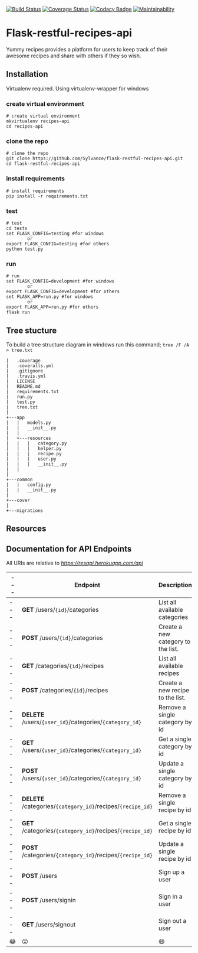 [![Build Status](https://travis-ci.org/Sylvance/flask-restful-recipes-api.svg?branch=master)](https://travis-ci.org/Sylvance/flask-restful-recipes-api)
[![Coverage Status](https://coveralls.io/repos/github/Sylvance/flask-restful-recipes-api/badge.svg?branch=develop)](https://coveralls.io/github/Sylvance/flask-restful-recipes-api?branch=develop)
[![Codacy Badge](https://api.codacy.com/project/badge/Grade/f24714bd15134063aec24f1e74c9be79)](https://www.codacy.com/app/Sylvance/flask-restful-recipes-api?utm_source=github.com&amp;utm_medium=referral&amp;utm_content=Sylvance/flask-restful-recipes-api&amp;utm_campaign=Badge_Grade)
[![Maintainability](https://api.codeclimate.com/v1/badges/47bc65ffe1ce52ed9797/maintainability)](https://codeclimate.com/github/Sylvance/flask-restful-recipes-api/maintainability)

# Flask-restful-recipes-api
Yummy recipes provides a platform for users to keep track of their awesome recipes and share with others if they so wish.

## Installation

Virtualenv required. Using virtualenv-wrapper for windows

### create virtual environment
```
# create virtual environment
mkvirtualenv recipes-api
cd recipes-api
```

### clone the repo
```
# clone the repo
git clone https://github.com/Sylvance/flask-restful-recipes-api.git
cd flask-restful-recipes-api
```

### install requirements
```
# install requirements
pip install -r requirements.txt
```

### test
```
# test
cd tests
set FLASK_CONFIG=testing #for windows
		or
export FLASK_CONFIG=testing #for others
python test.py
```

### run
```
# run
set FLASK_CONFIG=development #for windows
		or
export FLASK_CONFIG=development #for others
set FLASK_APP=run.py #for windows
		or
export FLASK_APP=run.py #for others
flask run
```

## Tree stucture
To build a tree structure diagram in windows run this command;
```tree /F /A > tree.txt```

```
|   .coverage
|   .coveralls.yml
|   .gitignore
|   .travis.yml
|   LICENSE
|   README.md
|   requirements.txt
|   run.py
|   test.py
|   tree.txt
|   
+---app
|   |   models.py
|   |   __init__.py
|   |   
|   +---resources
|   |   |   category.py
|   |   |   helper.py
|   |   |   recipe.py
|   |   |   user.py
|   |   |   __init__.py
|   |   
|
+---common
|   |   config.py
|   |   __init__.py
|           
+---cover
|       
+---migrations     
```

Resources
---------

## Documentation for API Endpoints

All URIs are relative to *https://resapi.herokuapp.com/api*

|---| Endpoint | Description|
|---|---|---|
|---| **GET** /users/`{id}`/categories | List all available categories
|---| **POST** /users/`{id}`/categories | Create a new category to the list.
|---| **GET** /categories/`{id}`/recipes | List all available recipes
|---| **POST** /categories/`{id}`/recipes | Create a new recipe to the list.
|---| **DELETE** /users/`{user_id}`/categories/`{category_id}` | Remove a single category by id
|---| **GET** /users/`{user_id}`/categories/`{category_id}` | Get a single category by id
|---| **POST** /users/`{user_id}`/categories/`{category_id}` | Update a single category by id
|---| **DELETE** /categories/`{category_id}`/recipes/`{recipe_id}` | Remove a single recipe by id
|---| **GET** /categories/`{category_id}`/recipes/`{recipe_id}` | Get a single recipe by id
|---| **POST** /categories/`{category_id}`/recipes/`{recipe_id}` | Update a single recipe by id
|---| **POST** /users | Sign up a user
|---| **POST** /users/signin | Sign in a user
|---| **GET** /users/signout | Sign out a user
| :joy: | :open_mouth: | :smile: |
